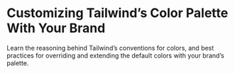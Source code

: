 # Customizing Tailwind’s Color Palette With Your Brand

Learn the reasoning behind Tailwind’s conventions for colors, and best practices for overriding and extending the default colors with your brand’s palette.

